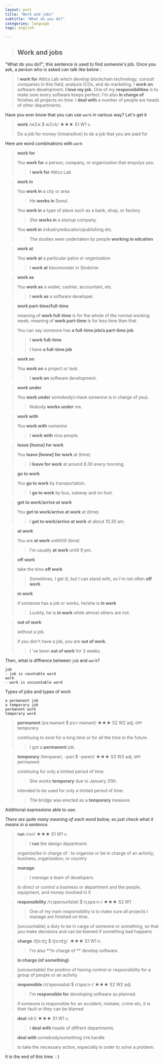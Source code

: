 ```yaml
---
layout: post
title: "Work and jobs"
subtitle: "What do you do?"
categories: language
tags: english

---
```


> ## Work and jobs

"What do you do?", this sentence is used to find someone's job. Once you ask, a person who is asked can talk like below :

> I **work for** Attics Lab which develop blockchain technology, consult companies in this field, analysis ICOs, and do marketing. I **work on** software development. **I love my job**. One of my **responsibilities** is to make sure every software keeps perfect. I'm also **in charge of** finishes all projects on time. I **deal with** a number of people are heads of other departments.



Have you ever know that you can use `work` in various way? Let's get it

> **work** /w3:k $ w3:rk/ ★★★ S1 W1 v.
>
> Do a job for money [intransitive] to do a job that you are paid for



Here are word combinations with `work`

> **work for**
>
> You **work for** a person, company, or organization that empolys you.
>
> > I **work for** Attics Lab



> **work in**
>
> You **work in** a city or area
>
> >  He **works in** Seoul.
>
> You **work in** a type of place such as a bank, shop, or factory.
>
> > She **works in** a startup company.
>
> You **work in** industry/education/publishing etc.
>
> > The studies were undertaken by people **working in edcation**



> **work at**
>
> You **work at** a particular palce or organization
>
> > I **work at** blocmonster in Sindorim



> **work as**
>
> You **work as** a waiter, cashier, accountant, etc.
>
> > I **work as** a software developer.



> **work part-time/full-time**
>
> meaning of **work full-time** is for the whole of the normal working week; meaning of **work part-time** is for less time than that.
>
> You can say someone has **a full-time job/a part-time job**
>
> > I **work full-time**
> >
> > I have **a full-time job**



> **work on**
>
> You **work on** a project or task.
>
> > I **work on** software development.



> **work under**
>
> You **work under** somebody(=have someone is in charge of you).
>
> > Nobody **works under** me.



> **work with**
>
> You **work with** someone
>
> > I **work with** nice people.



> **leave [home] for work**
>
> You **leave [home] for work** at (time)
>
> > I **leave for work** at around 8.30 every morning.



> **go to work**
>
> You **go to work** by transportation.
>
> > I **go to work** by bus, subway and on foot.



> **get to work/arrive at work**
>
> You **get to work/arrive at work** at (time)
>
> > I **get to work/arrive at work** at about 10.30 am.



> **at work**
>
> You are **at work** untill/till (time)
>
> > I'm usually **at work** untill 9 pm.



> **off work**
>
> take the time **off work**
>
> > Sometimes, I get ill, but I can stand with, so I'm not often **off work**.



> **in work**
>
> if someone has a job or works, he/she is **in work**
>
> > Luckily, he is **in work** while almost others are not.



> **out of work**
>
> without a job.
>
> if you don't have a job, you are **out of work**.
>
> > I 've been **out of work** for 3 weeks.



Then, what is diffrence between `job` and `work`?

```
job
- job is countable word
work
- work is uncountable word
```



Types of jobs and types of work

```
a permanent job
a temporary job
permanent work
temporary work
```

> **permanent** /pɜːmənənt $ pɜːr-mənənt/ ★★★ S2 W2 adj. `OPP` temporary
>
> continuing to exist for a long time or for all the time in the future.
>
> > I got a **permanent** job.



> **temporary** /tempərəri, -pəri $ -pəreri/ ★★★ S3 W3 adj. `OPP` permanent
>
> continuing for only a limited period of time.
>
> > She works **temporary** due to Januery 31th.
>
> intended to be used for only a limited period of time.
>
> > The bridge was erected as a **temporary** measure.



Additional expressions able to use:

*There are quite many meaning of  each word below, so just check what it means in a sentence.*

> **run** /rʌn/ ★★★ S1 W1 v.
>
> > I **run** the design department.
>
> organize/be in charge of : to organize or be in charge of an activity, business, organization, or country



> **manage** 
>
> > I *manage* a team of developers.
>
> to direct or control a business or department and the people, equipment, and money involved in it



> **responsibility** /rɪˌspɒnsəˈbɪləti $ rɪˌspɑːn-/ ★★★ S2 W1
>
> > One of my main responsibility is to make sure all projects I manage are finished on time.
>
> [uncountable] a duty to be in carge of someone or something, so that you make decisions and can be blamed if something bad happens



> **charge** /tʃɑːdʒ $ tʃɑːrdʒ/  ★★★ S1 W1 n.
>
> > I'm also **in charge of ** develop software.
>
> **in charge (of something)**
>
> [uncountable] the positino of having control or responsibility for a group of people or an activity



> **responsible** /rɪˈspɒnsəbəl $ rɪˈspɑːn-/ ★★★ S2 W2 adj.
>
> > I'm **responsible for** developing software as planned.
>
> if someone is responsible for an accident, mistake, crime etc, it is their fault or they can be blamed



> **deal** /diːl/ ★★★ S1 W1 v.
>
> > I **deal with** heads of diffrent departments.
>
> **deal with** somebody/something `SYN` handle
>
> to take the necessary action, especially in order to solve a problem.



It is the end of this time. : )
